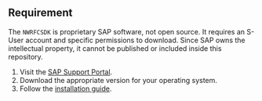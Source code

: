 

## Requirement

The `NWRFCSDK` is proprietary SAP software, not open source. It requires an S-User account and specific permissions to download. Since SAP owns the intellectual property, it cannot be published or included inside this repository.

1. Visit the [SAP Support Portal](https://support.sap.com/en/product/connectors/nwrfcsdk.html).
2. Download the appropriate version for your operating system.
3. Follow the [installation guide](https://community.sap.com/t5/technology-blog-posts-by-members/connecting-python-with-sap-step-by-step-guide/ba-p/13452893).




